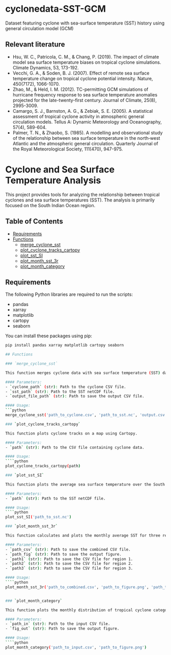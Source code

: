 # cyclonedata-SST-GCM
Dataset featuring  cyclone with sea-surface temperature (SST) history using general circulation model (GCM)




## Relevant literature

* Hsu, W. C., Patricola, C. M., & Chang, P. (2019). The impact of climate model sea surface temperature biases on tropical cyclone simulations. Climate Dynamics, 53, 173-192.
* Vecchi, G. A., & Soden, B. J. (2007). Effect of remote sea surface temperature change on tropical cyclone potential intensity. Nature, 450(7172), 1066-1070.
* Zhao, M., & Held, I. M. (2012). TC-permitting GCM simulations of hurricane frequency response to sea surface temperature anomalies projected for the late-twenty-first century. Journal of Climate, 25(8), 2995-3009.
* Camargo, S. J., Barnston, A. G., & Zebiak, S. E. (2005). A statistical assessment of tropical cyclone activity in atmospheric general circulation models. Tellus A: Dynamic Meteorology and Oceanography, 57(4), 589-604.
* Palmer, T. N., & Zhaobo, S. (1985). A modelling and observational study of the relationship between sea surface temperature in the north‐west Atlantic and the atmospheric general circulation. Quarterly Journal of the Royal Meteorological Society, 111(470), 947-975.
  
# Cyclone and Sea Surface Temperature Analysis

This project provides tools for analyzing the relationship between tropical cyclones and sea surface temperatures (SST). The analysis is primarily focused on the South Indian Ocean region. 

## Table of Contents

- [Requirements](#requirements)
- [Functions](#functions)
  - [merge_cyclone_sst](#merge_cyclone_sst)
  - [plot_cyclone_tracks_cartopy](#plot_cyclone_tracks_cartopy)
  - [plot_sst_SI](#plot_sst_si)
  - [plot_month_sst_3r](#plot_month_sst_3r)
  - [plot_month_category](#plot_month_category)

## Requirements

The following Python libraries are required to run the scripts:
- pandas
- xarray
- matplotlib
- cartopy
- seaborn

You can install these packages using pip:
```bash
pip install pandas xarray matplotlib cartopy seaborn

## Functions

### `merge_cyclone_sst`

This function merges cyclone data with sea surface temperature (SST) data from a netCDF file. 

#### Parameters:
- `cyclone_path` (str): Path to the cyclone CSV file.
- `sst_path` (str): Path to the SST netCDF file.
- `output_file_path` (str): Path to save the output CSV file.

#### Usage:
```python
merge_cyclone_sst('path_to_cyclone.csv', 'path_to_sst.nc', 'output.csv')

### `plot_cyclone_tracks_cartopy`

This function plots cyclone tracks on a map using Cartopy.

#### Parameters:
- `path` (str): Path to the CSV file containing cyclone data.

#### Usage:
````python
plot_cyclone_tracks_cartopy(path)

### `plot_sst_SI`

This function plots the average sea surface temperature over the South Indian Ocean.

#### Parameters:
- `path` (str): Path to the SST netCDF file.

#### Usage:
````python
plot_sst_SI('path_to_sst.nc')

### `plot_month_sst_3r`

This function calculates and plots the monthly average SST for three regions in the South Indian Ocean.

#### Parameters:
- `path_csv` (str): Path to save the combined CSV file.
- `path_fig` (str): Path to save the output figure.
- `path1` (str): Path to save the CSV file for region 1.
- `path2` (str): Path to save the CSV file for region 2.
- `path3` (str): Path to save the CSV file for region 3.

#### Usage:
````python
plot_month_sst_3r('path_to_combined.csv', 'path_to_figure.png', 'path_to_region1.csv', 'path_to_region2.csv', 'path_to_region3.csv')


### `plot_month_category`

This function plots the monthly distribution of tropical cyclone categories.

#### Parameters:
- `path_in` (str): Path to the input CSV file.
- `fig_out` (str): Path to save the output figure.

#### Usage:
````python
plot_month_category('path_to_input.csv', 'path_to_figure.png')









